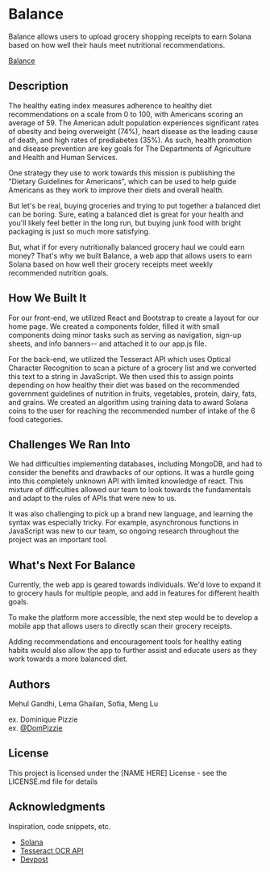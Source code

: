 # Balance

Balance allows users to upload grocery shopping receipts to earn Solana based on how well their hauls meet nutritional recommendations.

[Balance](balance.jpg?raw=true "Balance")

## Description

The healthy eating index measures adherence to healthy diet recommendations on a scale from 0 to 100, with Americans scoring an average of 59. The American adult population experiences significant rates of obesity and being overweight (74%), heart disease as the leading cause of death, and high rates of prediabetes (35%). As such, health promotion and disease prevention are key goals for The Departments of Agriculture and Health and Human Services.

One strategy they use to work towards this mission is publishing the "Dietary Guidelines for Americans", which can be used to help guide Americans as they work to improve their diets and overall health.

But let's be real, buying groceries and trying to put together a balanced diet can be boring. Sure, eating a balanced diet is great for your health and you'll likely feel better in the long run, but buying junk food with bright packaging is just so much more satisfying.

But, what if for every nutritionally balanced grocery haul we could earn money? That's why we built Balance, a web app that allows users to earn Solana based on how well their grocery receipts meet weekly recommended nutrition goals.

## How We Built It
For our front-end, we utilized React and Bootstrap to create a layout for our home page. We created a components folder, filled it with small components doing minor tasks such as serving as navigation, sign-up sheets, and info banners-- and attached it to our app.js file.

For the back-end, we utilized the Tesseract API which uses Optical Character Recognition to scan a picture of a grocery list and we converted this text to a string in JavaScript. We then used this to assign points depending on how healthy their diet was based on the recommended government guidelines of nutrition in fruits, vegetables, protein, dairy, fats, and grains. We created an algorithm using training data to award Solana coins to the user for reaching the recommended number of intake of the 6 food categories.

## Challenges We Ran Into

We had difficulties implementing databases, including MongoDB, and had to consider the benefits and drawbacks of our options. It was a hurdle going into this completely unknown API with limited knowledge of react. This mixture of difficulties allowed our team to look towards the fundamentals and adapt to the rules of APIs that were new to us.

It was also challenging to pick up a brand new language, and learning the syntax was especially tricky. For example, asynchronous functions in JavaScript was new to our team, so ongoing research throughout the project was an important tool.

## What's Next For Balance

Currently, the web app is geared towards individuals. We'd love to expand it to grocery hauls for multiple people, and add in features for different health goals.

To make the platform more accessible, the next step would be to develop a mobile app that allows users to directly scan their grocery receipts.

Adding recommendations and encouragement tools for healthy eating habits would also allow the app to further assist and educate users as they work towards a more balanced diet.

## Authors

Mehul Gandhi, Lema Ghailan, Sofia, Meng Lu

ex. Dominique Pizzie  
ex. [@DomPizzie](https://twitter.com/dompizzie)

## License

This project is licensed under the [NAME HERE] License - see the LICENSE.md file for details

## Acknowledgments

Inspiration, code snippets, etc.
* [Solana](https://docs.solana.com/getstarted/hello-world)
* [Tesseract OCR API](hhttps://www.npmjs.com/package/node-tesseract-ocr)
* [Devpost](https://devpost.com/software/n-a-s4gwpj)
